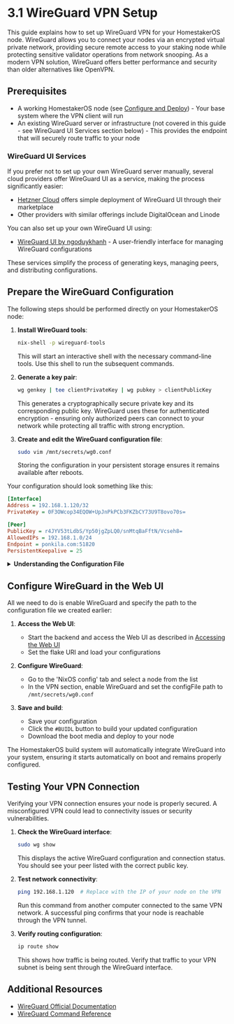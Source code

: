 # 3.1 WireGuard VPN Setup

This guide explains how to set up WireGuard VPN for your HomestakerOS node.
WireGuard allows you to connect your nodes via an encrypted virtual private network, providing secure remote access to your staking node while protecting sensitive validator operations from network snooping. As a modern VPN solution, WireGuard offers better performance and security than older alternatives like OpenVPN.

## Prerequisites

- A working HomestakerOS node (see [Configure and Deploy](2.3-configure_deploy.md)) - Your base system where the VPN client will run
- An existing WireGuard server or infrastructure (not covered in this guide - see WireGuard UI Services section below) - This provides the endpoint that will securely route traffic to your node

### WireGuard UI Services

If you prefer not to set up your own WireGuard server manually, several cloud providers offer WireGuard UI as a service, making the process significantly easier:

- [Hetzner Cloud](https://www.hetzner.com/) offers simple deployment of WireGuard UI through their marketplace
- Other providers with similar offerings include DigitalOcean and Linode

You can also set up your own WireGuard UI using:
- [WireGuard UI by ngoduykhanh](https://github.com/ngoduykhanh/wireguard-ui) - A user-friendly interface for managing WireGuard configurations

These services simplify the process of generating keys, managing peers, and distributing configurations.

## Prepare the WireGuard Configuration

The following steps should be performed directly on your HomestakerOS node:

1. **Install WireGuard tools**:

   ```bash
   nix-shell -p wireguard-tools
   ```

   This will start an interactive shell with the necessary command-line tools. Use this shell to run the subsequent commands.

2. **Generate a key pair**:

   ```bash
   wg genkey | tee clientPrivateKey | wg pubkey > clientPublicKey
   ```

   This generates a cryptographically secure private key and its corresponding public key. WireGuard uses these for authenticated encryption - ensuring only authorized peers can connect to your network while protecting all traffic with strong encryption.

3. **Create and edit the WireGuard configuration file**:

   ```bash
   sudo vim /mnt/secrets/wg0.conf
   ```

   Storing the configuration in your persistent storage ensures it remains available after reboots.

Your configuration should look something like this:

```ini
[Interface]
Address = 192.168.1.120/32
PrivateKey = 0F3OWcop34EQOW+UpJnPkPCb3FKZbCY73U9T8ovo70s=

[Peer]
PublicKey = r4JYV53tLdbS/Yp50jgZpLQ0/snMtqBaFftN/Vcseh8=
AllowedIPs = 192.168.1.0/24
Endpoint = ponkila.com:51820
PersistentKeepalive = 25
```

<details>
<summary><strong>Understanding the Configuration File</strong></summary>

#### [Interface]

- **Address** = `<clientIP>/32`: This is the IP address assigned to your client (this node) within the VPN network.
- **PrivateKey** = `<clientPrivateKey>`: This is the private key we just generated for the WireGuard client.
This key is used to authenticate the client.

#### [Peer]

- **PublicKey** = `<serverPublicKey>`: This is the public key of the WireGuard server.
This key is used to authenticate the server.
- **AllowedIPs** = `<AllowedIPs>`: This field specifies the IP addresses or IP ranges that are allowed to be accessed through the WireGuard tunnel.
- **Endpoint** = `<serverEndpoint>:51820`: This is the IP address or hostname of the WireGuard server endpoint.
The 51820 is the default WireGuard port.
- **PersistentKeepalive** = `25`: This option ensures that the connection stays active by sending a keepalive signal every 25 seconds.

For more information: <https://man7.org/linux/man-pages/man8/wg.8.html>
</details>

## Configure WireGuard in the Web UI

All we need to do is enable WireGuard and specify the path to the configuration file we created earlier:

1. **Access the Web UI**:
   - Start the backend and access the Web UI as described in [Accessing the Web UI](2.2-accessing_webui.md)
   - Set the flake URI and load your configurations

2. **Configure WireGuard**:
   - Go to the 'NixOS config' tab and select a node from the list
   - In the VPN section, enable WireGuard and set the configFile path to `/mnt/secrets/wg0.conf`

3. **Save and build**:
   - Save your configuration
   - Click the `#BUIDL` button to build your updated configuration
   - Download the boot media and deploy to your node

The HomestakerOS build system will automatically integrate WireGuard into your system, ensuring it starts automatically on boot and remains properly configured.

## Testing Your VPN Connection

Verifying your VPN connection ensures your node is properly secured. A misconfigured VPN could lead to connectivity issues or security vulnerabilities.

1. **Check the WireGuard interface**:

   ```bash
   sudo wg show
   ```

   This displays the active WireGuard configuration and connection status. You should see your peer listed with the correct public key.

2. **Test network connectivity**:

   ```bash
   ping 192.168.1.120  # Replace with the IP of your node on the VPN
   ```

   Run this command from another computer connected to the same VPN network. A successful ping confirms that your node is reachable through the VPN tunnel.

3. **Verify routing configuration**:

   ```bash
   ip route show
   ```

   This shows how traffic is being routed. Verify that traffic to your VPN subnet is being sent through the WireGuard interface.

## Additional Resources

- [WireGuard Official Documentation](https://www.wireguard.com/quickstart/)
- [WireGuard Command Reference](https://man7.org/linux/man-pages/man8/wg.8.html)
